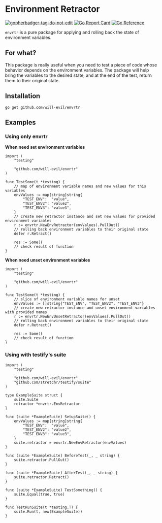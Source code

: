 # Environment Retractor
<a href='https://github.com/jpoles1/gopherbadger' target='_blank'>![gopherbadger-tag-do-not-edit](https://img.shields.io/badge/Go%20Coverage-100%25-brightgreen.svg?longCache=true&style=flat)</a>
[![Go Report Card](https://goreportcard.com/badge/github.com/will-evil/envrtr)](https://goreportcard.com/report/github.com/will-evil/envrtr)
[![Go Reference](https://pkg.go.dev/badge/github.com/will-evil/envrtr.svg)](https://pkg.go.dev/github.com/will-evil/envrtr)

`envrtr` is a pure package for applying and rolling back the state of environment variables.

## For what?

This package is really useful when you need to test a piece of code whose behavior depends on the environment variables.
The package will help bring the variables to the desired state, and at the end of the test, return them to their original state.

## Installation

```
go get github.com/will-evil/envrtr
```

## Examples

### Using only envrtr

**When need set environment variables**

```
import (
	"testing"

	"github.com/will-evil/envrtr"
)

func TestSome(t *testing) {
	// map of environment variable names and new values for this variables
	envValues := map[string]string{
		"TEST_ENV":  "value",
		"TEST_ENV2": "value2",
		"TEST_ENV3": "value3",
	}
	// create new retractor instance and set new values for provided environment variables
	r := envrtr.NewEnvRetractor(envValues).PullOut()
	// rolling back environment variables to their original state
	defer r.Retract()

	res := Some()
	// check result of function
}
```

**When need unset environment variables**

```
import (
	"testing"

	"github.com/will-evil/envrtr"
)

func TestSome(t *testing) {
	// slice of environment variable names for unset
	envValues := []string{"TEST_ENV", "TEST_ENV2", "TEST_ENV3"}
	// create new retractor instance and unset environment variables with provided names
	r := envrtr.NewEnvUnsetRetractor(envValues).PullOut()
	// rolling back environment variables to their original state
	defer r.Retract()

	res := Some()
	// check result of function
}
```

### Using with testify's suite

```
import (
	"testing"

	"github.com/will-evil/envrtr"
	"github.com/stretchr/testify/suite"
)

type ExampleSuite struct {
	suite.Suite
	retractor *envrtr.EnvRetractor
}

func (suite *ExampleSuite) SetupSuite() {
	envValues := map[string]string{
		"TEST_ENV":  "value",
		"TEST_ENV2": "value2",
		"TEST_ENV3": "value3",
	}
	suite.retractor = envrtr.NewEnvRetractor(envValues)
}

func (suite *ExampleSuite) BeforeTest(_, _ string) {
	suite.retractor.PullOut()
}

func (suite *ExampleSuite) AfterTest(_, _ string) {
	suite.retractor.Retract()
}

func (suite *ExampleSuite) TestSomething() {
	suite.Equal(true, true)
}

func TestRunSuite(t *testing.T) {
	suite.Run(t, new(ExampleSuite))
}
```
